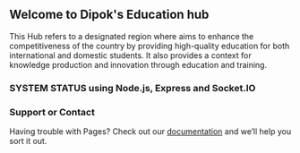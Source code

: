 ## Welcome to Dipok's Education hub
This Hub refers to a designated region where aims to enhance the competitiveness of the country by providing high-quality education for both international and domestic students. It also provides a context for knowledge production and innovation through education and training.

### SYSTEM STATUS using Node.js, Express and Socket.IO

### Support or Contact

Having trouble with Pages? Check out our [documentation](https://github.com/dpkcse/) and we’ll help you sort it out.
